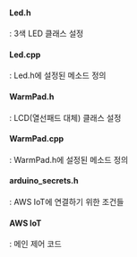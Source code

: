 #### Led.h
: 3색 LED 클래스 설정

#### Led.cpp
: Led.h에 설정된 메소드 정의

#### WarmPad.h
: LCD(열선패드 대체) 클래스 설정

#### WarmPad.cpp
: WarmPad.h에 설정된 메소드 정의

#### arduino_secrets.h
: AWS IoT에 연결하기 위한 조건들

#### AWS IoT
: 메인 제어 코드

